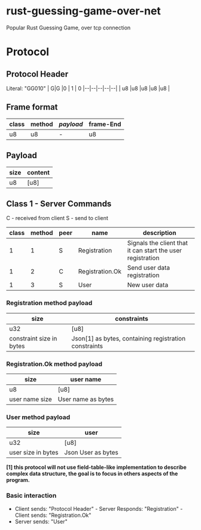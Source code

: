 # rust-guessing-game-over-net
Popular Rust Guessing Game, over tcp connection


# Protocol

## Protocol Header
Literal: "GG010"
|  G|G  |0 | 1 | 0
|--|--|--|--|--|
|  u8 |u8 |u8 |u8 |u8 |

## Frame format

|class| method |*payload* |  frame-End|
|--|--|--|--|
| u8 | u8 | - | u8 |

## Payload

| size |content  |
|--|--|
|  u8| [u8] |

## Class 1 - Server Commands
C - received from client
S - send to client

|  class|method|peer |name | description
|--|--|--|--|--|
| 1 | 1 | S | Registration |Signals the client that it can start the user registration|
|1|2|C|Registration.Ok|Send user data registration|
|1|3|S|User|New user data|

### Registration method payload
|size| constraints |
|--|--|
|u32|[u8]|
| constraint size in bytes | Json[1] as bytes, containing registration constraints  |

### Registration.Ok method payload
|size| user name |
|--|--|
|u8|[u8]|
| user name size | User name as bytes |

### User method payload
|size| user |
|--|--|
|u32|[u8]|
| user size in bytes | Json User as bytes |

**[1] this protocol will not use field-table-like implementation to describe complex data structure, the goal is to focus in others aspects of the program.**

### Basic interaction

 - Client sends: "Protocol Header" - Server Responds: "Registration" - Client sends: "Registration.Ok"
 - Server sends: "User"

